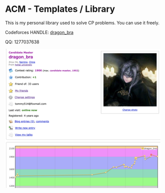 # ACM - Templates / Library

This is my personal library used to solve CP problems. You can use it freely.

Codeforces HANDLE: [dragon_bra](https://codeforces.com/profile/dragon_bra) 

QQ: 1277037638

![image](./Ratings/Rd.idk.png)
